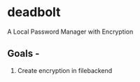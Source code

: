 # deadbolt
A Local Password Manager with Encryption 
## Goals - 

1. Create encryption in filebackend